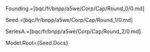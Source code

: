 
Founding.=[bqc/fr/bnpp/a5we/Corp/Cap/Round_0/0.md]

Seed.=[bqc/fr/bnpp/a5we/Corp/Cap/Round_1/0.md]

SeriesA.=[bqc/fr/bnpp/a5we/Corp/Cap/Round_2/0.md]

Model.Root={Seed.Docs}
